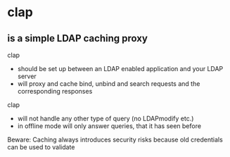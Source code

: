 # clap
## is a simple LDAP caching proxy

clap
* should be set up between an LDAP enabled application and your LDAP server
* will proxy and cache bind, unbind and search requests and the corresponding responses

clap
* will not handle any other type of query (no LDAPmodify etc.)
* in offline mode will only answer queries, that it has seen before

Beware:
Caching always introduces security risks because old credentials can be used to validate
